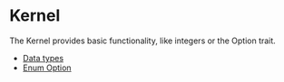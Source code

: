 # Kernel

The Kernel provides basic functionality, like integers or the Option trait.

- [Data types](./kernel_types.md)
- [Enum Option](./kernel_option.md)
